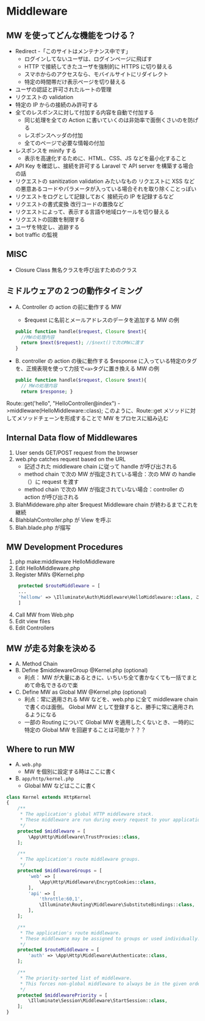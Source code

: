 # Middleware

## MW を使ってどんな機能をつける？

- Redirect
  -「このサイトはメンテナンス中です」
  - ログインしてないユーザは、ログインページに飛ばす
  - HTTP で接続してきたユーザを強制的に HTTPS に切り替える
  - スマホからのアクセスなら、モバイルサイトにリダイレクト
  - 特定の時間帯だけ表示ページを切り替える
- ユーザの認証と許可されたルートの管理
- リクエストの validation
- 特定の IP からの接続のみ許可する
- 全てのレスポンスに対して付加する内容を自動で付加する
  - 同じ処理を全ての Action に書いていくのは非効率で面倒くさいのを防げる
  - レスポンスヘッダの付加
  - 全てのページで必要な情報の付加
- レスポンスを minify する
  - 表示を高速化するために、HTML、CSS、JS などを最小化すること
- API Key を確認し、接続を許可する Laravel で API server を構築する場合の話
- リクエストの sanitization validation みたいなもの リクエストに XSS などの悪意あるコードやパラメータが入っている場合それを取り除くことっぽい
- リクエストをログとして記録しておく 接続元の IP を記録するなど
- リクエストの書式変換 改行コードの置換など
- リクエストによって、表示する言語や地域ロケールを切り替える
- リクエストの回数を制限する
- ユーザを特定し、追跡する
- bot traffic の監視

## MISC

- Closure Class 無名クラスを呼び出すためのクラス

## ミドルウェアの２つの動作タイミング

- A. Controller の action の前に動作する MW

  - \$request に名前とメールアドレスのデータを追加する MW の例

  ```php
  public function handle($request, Closure $next){
    //MWの処理内容
    return $next($request); //$next()で次のMWに渡す
  }
  ```

- B. controller の action の後に動作する
  \$response に入っている特定のタグを、正規表現を使って力技で`<a>`タグに置き換える MW の例
  ```php
  public function handle($request, Closure $next){
    // MWの処理内容
    return $response; }
  ```

Route::get('hello", "HelloController@index") ->middleware(HelloMiddleware::class); このように、Route::get メソッドに対してメソッドチェーンを形成することで MW をプロセスに組み込む

## Internal Data flow of Middlewares

1. User sends GET/POST request from the browser
2. web.php catches request based on the URL
   - 記述された middleware chain に従って handle が呼び出される
   - method chain で次の MW が指定されている場合：次の MW の handle（）に request を渡す
   - method chain で次の MW が指定されていない場合：controller の action が呼び出される
3. BlahMiddeware.php alter \$request
   Middleware chain が終わるまでこれを継続
4. BlahblahController.php が View を呼ぶ
5. Blah.blade.php が描写

## MW Development Procedures

1. php make:middleware HelloMiddleware
1. Edit HelloMiddleware.php
1. Register MWs @Kernel.php
   ```php
    protected $routeMiddleware = [
    ...
    'hellomw' => \Illuminate\Auth\Middleware\HelloMiddleware::class, このように、routeMiddleware の配列に追加する middleware の path と、そのエイリアスを設定しているっぽい
    ]
    ```
1. Call MW from Web.php
1. Edit view files
1. Edit Controllers

## MW が走る対象を決める

- A. Method Chain
- B. Define \$middlewareGroup @Kernel.php (optional)
    - 利点： MW が大量にあるときに、いちいち全て書かなくても一括でまとめて命名できるので楽
- C. Define MW as Global MW @Kernel.php (optional)
    - 利点：常に適用される MW などを、web.php に全て middleware chain で書くのは面倒。 Global MW として登録すると、勝手に常に適用されるようになる
    - 一部の Routing について Global MW を適用したくないとき、一時的に特定の Global MW を回避することは可能か？？？

## Where to run MW

- A. `web.php`
  - MW を個別に設定する時はここに書く
- B. `app/http/kernel.php`
  - Global MW などはここに書く

```php
class Kernel extends HttpKernel
{
    /**
     * The application's global HTTP middleware stack.
     * These middleware are run during every request to your application.
     */
    protected $middleware = [
        \App\Http\Middleware\TrustProxies::class,
    ];

    /**
     * The application's route middleware groups.
     */
    protected $middlewareGroups = [
        'web' => [
            \App\Http\Middleware\EncryptCookies::class,
        ],
        'api' => [
            'throttle:60,1',
            \Illuminate\Routing\Middleware\SubstituteBindings::class,
        ],
    ];

    /**
     * The application's route middleware.
     * These middleware may be assigned to groups or used individually.
     */
    protected $routeMiddleware = [
        'auth' => \App\Http\Middleware\Authenticate::class,
    ];

    /**
     * The priority-sorted list of middleware.
     * This forces non-global middleware to always be in the given order.
     */
    protected $middlewarePriority = [
        \Illuminate\Session\Middleware\StartSession::class,
    ];
}
```
